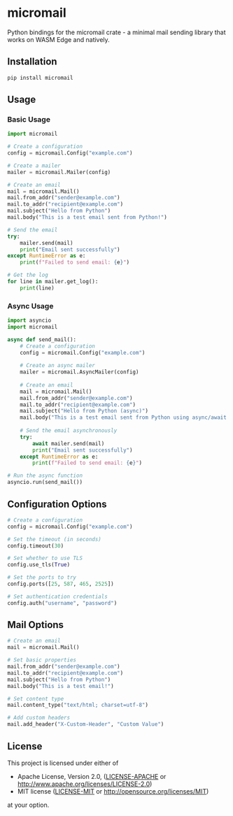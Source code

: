 # micromail

Python bindings for the micromail crate - a minimal mail sending library that works on WASM Edge and natively.

## Installation

```bash
pip install micromail
```

## Usage

### Basic Usage

```python
import micromail

# Create a configuration
config = micromail.Config("example.com")

# Create a mailer
mailer = micromail.Mailer(config)

# Create an email
mail = micromail.Mail()
mail.from_addr("sender@example.com")
mail.to_addr("recipient@example.com")
mail.subject("Hello from Python")
mail.body("This is a test email sent from Python!")

# Send the email
try:
    mailer.send(mail)
    print("Email sent successfully")
except RuntimeError as e:
    print(f"Failed to send email: {e}")

# Get the log
for line in mailer.get_log():
    print(line)
```

### Async Usage

```python
import asyncio
import micromail

async def send_mail():
    # Create a configuration
    config = micromail.Config("example.com")
    
    # Create an async mailer
    mailer = micromail.AsyncMailer(config)
    
    # Create an email
    mail = micromail.Mail()
    mail.from_addr("sender@example.com")
    mail.to_addr("recipient@example.com")
    mail.subject("Hello from Python (async)")
    mail.body("This is a test email sent from Python using async/await!")
    
    # Send the email asynchronously
    try:
        await mailer.send(mail)
        print("Email sent successfully")
    except RuntimeError as e:
        print(f"Failed to send email: {e}")

# Run the async function
asyncio.run(send_mail())
```

## Configuration Options

```python
# Create a configuration
config = micromail.Config("example.com")

# Set the timeout (in seconds)
config.timeout(30)

# Set whether to use TLS
config.use_tls(True)

# Set the ports to try
config.ports([25, 587, 465, 2525])

# Set authentication credentials
config.auth("username", "password")
```

## Mail Options

```python
# Create an email
mail = micromail.Mail()

# Set basic properties
mail.from_addr("sender@example.com")
mail.to_addr("recipient@example.com")
mail.subject("Hello from Python")
mail.body("This is a test email!")

# Set content type
mail.content_type("text/html; charset=utf-8")

# Add custom headers
mail.add_header("X-Custom-Header", "Custom Value")
```

## License

This project is licensed under either of

- Apache License, Version 2.0, ([LICENSE-APACHE](LICENSE-APACHE) or http://www.apache.org/licenses/LICENSE-2.0)
- MIT license ([LICENSE-MIT](LICENSE-MIT) or http://opensource.org/licenses/MIT)

at your option.